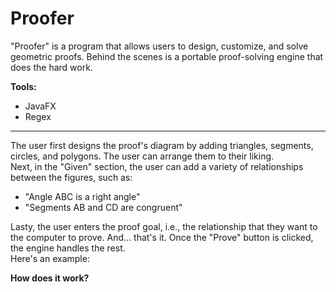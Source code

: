 # Proofer
"Proofer" is a program that allows users to design, customize, and solve geometric proofs. Behind the scenes is a portable proof-solving engine that does the hard work.

<b>Tools:</b>
* JavaFX
* Regex
***
The user first designs the proof's diagram by adding triangles, segments, circles, and polygons. The user can arrange them to their liking.
<br>
Next, in the "Given" section, the user can add a variety of relationships between the figures, such as:
  * "Angle ABC is a right angle"
  * "Segments AB and CD are congruent"

Lasty, the user enters the proof goal, i.e., the relationship that they want to the computer to prove. And... that's it. Once the "Prove" button is clicked, the engine handles the rest.
<br>
Here's an example:
<br>



<b>How does it work?</b>
